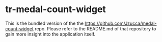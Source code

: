 # tr-medal-count-widget
This is the bundled version of the the https://github.com/Jzucca/medal-count-widget repo. Please refer to the README.md of that repository to gain more insight into the application itself.
